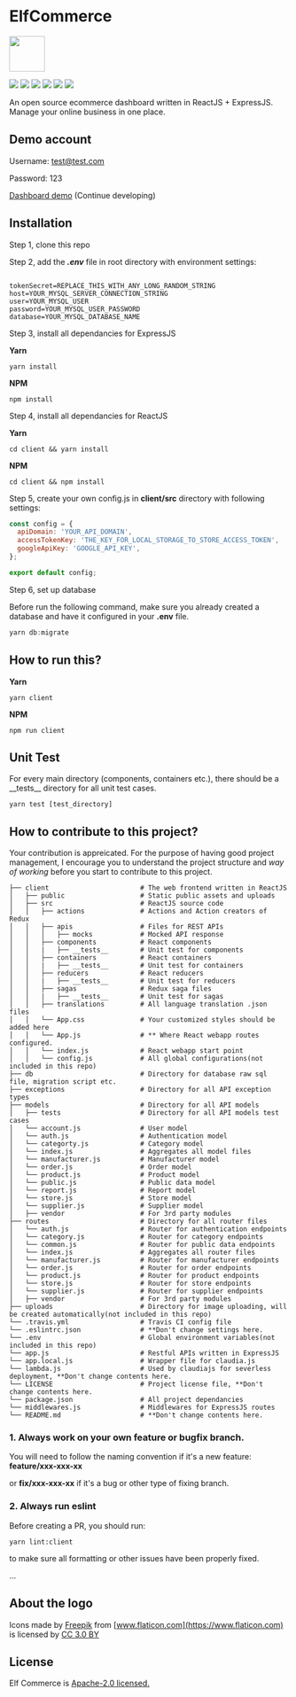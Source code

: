 # ElfCommerce

<img src="https://image.flaticon.com/icons/svg/235/235111.svg" width="64" />

<p>
  <img src="https://img.shields.io/badge/React-16.4.+-lightblue.svg">
  <img src="https://img.shields.io/badge/Redux-4.0.+-purple.svg">
  <img src="https://img.shields.io/badge/Nodejs-8.10.+-green.svg">
  <img src="https://img.shields.io/badge/Express-4.16.+-black.svg">
  <img src="https://img.shields.io/badge/Boostrap-4.+-purple.svg">
  <img src="https://img.shields.io/badge/MySQL-5.7.+-blue.svg">
</p>

An open source ecommerce dashboard written in ReactJS + ExpressJS. Manage your online business in one place.

## Demo account

Username: test@test.com

Password: 123

[Dashboard demo](https://ccwukong.github.io/) (Continue developing)


## Installation

Step 1, clone this repo

Step 2, add the ***.env*** file in root directory with environment settings:

```

tokenSecret=REPLACE_THIS_WITH_ANY_LONG_RANDOM_STRING
host=YOUR_MYSQL_SERVER_CONNECTION_STRING
user=YOUR_MYSQL_USER
password=YOUR_MYSQL_USER_PASSWORD
database=YOUR_MYSQL_DATABASE_NAME

```
Step 3, install all dependancies for ExpressJS

**Yarn**
```console
yarn install
```

**NPM**

```console
npm install
```

Step 4, install all dependancies for ReactJS

**Yarn**
```console
cd client && yarn install
```

**NPM**

```console
cd client && npm install
```

Step 5, create your own config.js in **client/src** directory with following settings:

```javascript
const config = {
  apiDomain: 'YOUR_API_DOMAIN',
  accessTokenKey: 'THE_KEY_FOR_LOCAL_STORAGE_TO_STORE_ACCESS_TOKEN',
  googleApiKey: 'GOOGLE_API_KEY',
};

export default config;
```

Step 6, set up database

Before run the following command, make sure you already created a database and have it configured in your **.env** file.

```javascript
yarn db:migrate
```

## How to run this?

**Yarn**

```console
yarn client
```

**NPM**

```console
npm run client
```

## Unit Test

For every main directory (components, containers etc.), there should be a \_\_tests\_\_ directory for all unit test cases.
```console
yarn test [test_directory]
```


## How to contribute to this project?

Your contribution is appreicated. For the purpose of having good project management, I encourage you to understand the project structure and *way of working* before you start to contribute to this project.

```
├── client                       # The web frontend written in ReactJS
│   ├── public                   # Static public assets and uploads
│   ├── src                      # ReactJS source code
│   │   ├── actions              # Actions and Action creators of Redux
│   │   ├── apis                 # Files for REST APIs
│   │   │   ├── mocks            # Mocked API response
│   │   ├── components           # React components
│   │   |   ├── __tests__        # Unit test for components
│   │   ├── containers           # React containers
│   │   |   ├── __tests__        # Unit test for containers
│   │   ├── reducers             # React reducers
│   │   |   ├── __tests__        # Unit test for reducers
│   │   ├── sagas                # Redux saga files
│   │   |   ├── __tests__        # Unit test for sagas
│   │   ├── translations         # All language translation .json files
│   │   └── App.css              # Your customized styles should be added here
│   │   └── App.js               # ** Where React webapp routes configured.
│   │   └── index.js             # React webapp start point
│   │   └── config.js            # All global configurations(not included in this repo)
├── db                           # Directory for database raw sql file, migration script etc. 
├── exceptions                   # Directory for all API exception types
├── models                       # Directory for all API models
│   ├── tests                    # Directory for all API models test cases
│   └── account.js               # User model
│   └── auth.js                  # Authentication model
│   └── categorty.js             # Category model
│   └── index.js                 # Aggregates all model files
│   └── manufacturer.js          # Manufacturer model
│   └── order.js                 # Order model
│   └── product.js               # Product model
│   └── public.js                # Public data model
│   └── report.js                # Report model
│   └── store.js                 # Store model
│   └── supplier.js              # Supplier model
│   ├── vendor                   # For 3rd party modules
├── routes                       # Directory for all router files
│   └── auth.js                  # Router for authentication endpoints
│   └── category.js              # Router for category endpoints
│   └── common.js                # Router for public data endpoints
│   └── index.js                 # Aggregates all router files
│   └── manufacturer.js          # Router for manufacturer endpoints
│   └── order.js                 # Router for order endpoints
│   └── product.js               # Router for product endpoints
│   └── store.js                 # Router for store endpoints
│   └── supplier.js              # Router for supplier endpoints
│   ├── vendor                   # For 3rd party modules
├── uploads                      # Directory for image uploading, will be created automatically(not included in this repo)
└── .travis.yml                  # Travis CI config file
└── .eslintrc.json               # **Don't change settings here.
└── .env                         # Global environment variables(not included in this repo)
└── app.js                       # Restful APIs written in ExpressJS
└── app.local.js                 # Wrapper file for claudia.js
└── lambda.js                    # Used by claudiajs for severless deployment, **Don't change contents here.
└── LICENSE                      # Project license file, **Don't change contents here.
└── package.json                 # All project dependancies
└── middlewares.js               # Middlewares for ExpressJS routes
└── README.md                    # **Don't change contents here.
```

### 1. Always work on your own feature or bugfix branch.

You will need to follow the naming convention if it's a new feature:
**feature/xxx-xxx-xx**

or **fix/xxx-xxx-xx** if it's a bug or other type of fixing branch.


### 2. Always run eslint

Before creating a PR, you should run:
```console
yarn lint:client
```
to make sure all formatting or other issues have been properly fixed.

...

## About the logo

Icons made by [Freepik](https://www.freepik.com) from [www.flaticon.com](https://www.flaticon.com) is licensed by [CC 3.0 BY](http://creativecommons.org/licenses/by/3.0)


## License
Elf Commerce is [Apache-2.0 licensed.](https://github.com/ccwukong/elfcommerce/blob/master/LICENSE)
